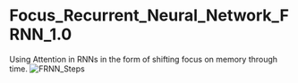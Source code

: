 # Focus_Recurrent_Neural_Network_FRNN_1.0
Using Attention in RNNs in the form of shifting focus on memory through time.
![FRNN_Steps](https://user-images.githubusercontent.com/88215020/209747319-3d33a2c8-7c38-41e4-a588-ba1f3347ae74.PNG)
